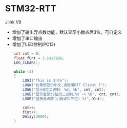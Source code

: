 # STM32-RTT

Jlink V9
- 增加了输出浮点数功能，默认显示小数点后3位，可自定义
- 增加了串口输出
- 增加了LED控制(PC13)

```java
    int cnt = 0;
    float fCnt = 3.1415926;
    LOG_CLEAR();

    while (1)
    {
        LOGI("This is Info");
        LOGW("如果想显示中文,请使用RTT Client !");
        LOGE("显示8位二进制: %d, %b", cnt, cnt);
        LOGE("显示全部32位的二进制,%d -> %B", cnt, cnt);
        LOGE("显示浮点数(小数点后三位) %f",fCnt);

        cnt++;
        fCnt++;
        Delay(3000);
    }
```
